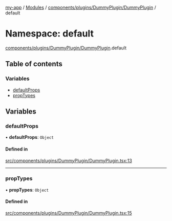 [my-app](../README.md) / [Modules](../modules.md) / [components/plugins/DummyPlugin/DummyPlugin](components_plugins_DummyPlugin_DummyPlugin.md) / default

# Namespace: default

[components/plugins/DummyPlugin/DummyPlugin](components_plugins_DummyPlugin_DummyPlugin.md).default

## Table of contents

### Variables

- [defaultProps](components_plugins_DummyPlugin_DummyPlugin.default.md#defaultprops)
- [propTypes](components_plugins_DummyPlugin_DummyPlugin.default.md#proptypes)

## Variables

### defaultProps

• **defaultProps**: `Object`

#### Defined in

[src/components/plugins/DummyPlugin/DummyPlugin.tsx:13](https://github.com/Nitya-Pasrija/talawa-admin/blob/a743224/src/components/plugins/DummyPlugin/DummyPlugin.tsx#L13)

___

### propTypes

• **propTypes**: `Object`

#### Defined in

[src/components/plugins/DummyPlugin/DummyPlugin.tsx:15](https://github.com/Nitya-Pasrija/talawa-admin/blob/a743224/src/components/plugins/DummyPlugin/DummyPlugin.tsx#L15)
